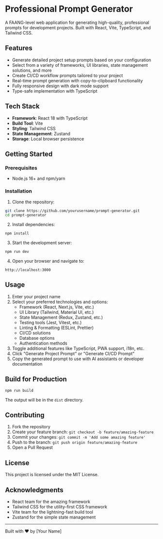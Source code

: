 # Professional Prompt Generator

A FAANG-level web application for generating high-quality, professional prompts for development projects. Built with React, Vite, TypeScript, and Tailwind CSS.

## Features

- Generate detailed project setup prompts based on your configuration
- Select from a variety of frameworks, UI libraries, state management solutions, and more
- Create CI/CD workflow prompts tailored to your project
- Real-time prompt generation with copy-to-clipboard functionality
- Fully responsive design with dark mode support
- Type-safe implementation with TypeScript

## Tech Stack

- **Framework**: React 18 with TypeScript
- **Build Tool**: Vite
- **Styling**: Tailwind CSS
- **State Management**: Zustand
- **Storage**: Local browser persistence

## Getting Started

### Prerequisites

- Node.js 16+ and npm/yarn

### Installation

1. Clone the repository:
```bash
git clone https://github.com/yourusername/prompt-generator.git
cd prompt-generator
```

2. Install dependencies:
```bash
npm install
```

3. Start the development server:
```bash
npm run dev
```

4. Open your browser and navigate to:
```
http://localhost:3000
```

## Usage

1. Enter your project name
2. Select your preferred technologies and options:
   - Framework (React, Next.js, Vite, etc.)
   - UI Library (Tailwind, Material UI, etc.)
   - State Management (Redux, Zustand, etc.)
   - Testing tools (Jest, Vitest, etc.)
   - Linting & Formatting (ESLint, Prettier)
   - CI/CD solutions
   - Database options
   - Authentication methods
3. Toggle additional features like TypeScript, PWA support, i18n, etc.
4. Click "Generate Project Prompt" or "Generate CI/CD Prompt"
5. Copy the generated prompt to use with AI assistants or developer documentation

## Build for Production

```bash
npm run build
```

The output will be in the `dist` directory.

## Contributing

1. Fork the repository
2. Create your feature branch: `git checkout -b feature/amazing-feature`
3. Commit your changes: `git commit -m 'Add some amazing feature'`
4. Push to the branch: `git push origin feature/amazing-feature`
5. Open a Pull Request

## License

This project is licensed under the MIT License.

## Acknowledgments

- React team for the amazing framework
- Tailwind CSS for the utility-first CSS framework
- Vite team for the lightning-fast build tool
- Zustand for the simple state management

---

Built with ❤️ by [Your Name]
